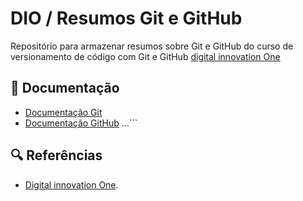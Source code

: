 
# DIO / Resumos Git e GitHub

Repositório para armazenar resumos sobre Git e GitHub do curso de versionamento de código com Git e GitHub
[digital innovation One](https://web.dio.me/)

## 📖 Documentação
- [Documentação Git](https://git-scm.com/doc)
- [Documentação GitHub](https://docs.github.com/pt)
…``` 
## 🔍 Referências 
- [Digital innovation One]().